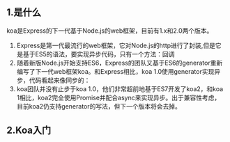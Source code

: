 ## 1.是什么
koa是Express的下一代基于Node.js的web框架，目前有1.x和2.0两个版本。

1. Express是第一代最流行的web框架，它对Node.js的http进行了封装,但是它是基于ES5的语法，要实现异步代码，只有一个方法：回调
2. 随着新版Node.js开始支持ES6，Express的团队又基于ES6的generator重新编写了下一代web框架koa。和Express相比，koa 1.0使用generator实现异步，代码看起来像同步的：
3. koa团队并没有止步于koa 1.0，他们非常超前地基于ES7开发了koa2，和koa 1相比，koa2完全使用Promise并配合async来实现异步。出于兼容性考虑，目前koa2仍支持generator的写法，但下一个版本将会去掉。

## 2.Koa入门

